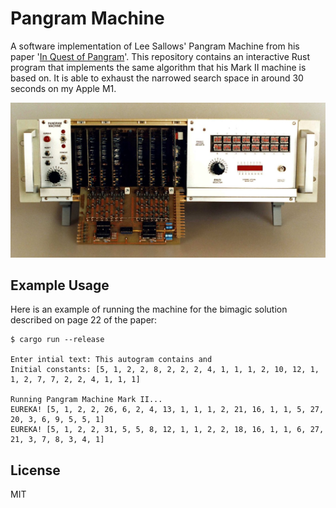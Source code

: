 # Pangram Machine

A software implementation of Lee Sallows' Pangram Machine from his paper
'[In Quest of Pangram](https://www.leesallows.com/files/In%20Quest%20of%20a%20Pangram1.pdf)'.
This repository contains an interactive Rust program that implements the same
algorithm that his Mark II machine is based on. It is able to exhaust the
narrowed search space in around 30 seconds on my Apple M1.

![Pangram Machine](machine.jpg)

## Example Usage

Here is an example of running the machine for the bimagic solution described on
page 22 of the paper:

```
$ cargo run --release

Enter intial text: This autogram contains and
Initial constants: [5, 1, 2, 2, 8, 2, 2, 2, 4, 1, 1, 1, 2, 10, 12, 1, 1, 2, 7, 7, 2, 2, 4, 1, 1, 1]

Running Pangram Machine Mark II...
EUREKA! [5, 1, 2, 2, 26, 6, 2, 4, 13, 1, 1, 1, 2, 21, 16, 1, 1, 5, 27, 20, 3, 6, 9, 5, 5, 1]
EUREKA! [5, 1, 2, 2, 31, 5, 5, 8, 12, 1, 1, 2, 2, 18, 16, 1, 1, 6, 27, 21, 3, 7, 8, 3, 4, 1]
```

## License

MIT
